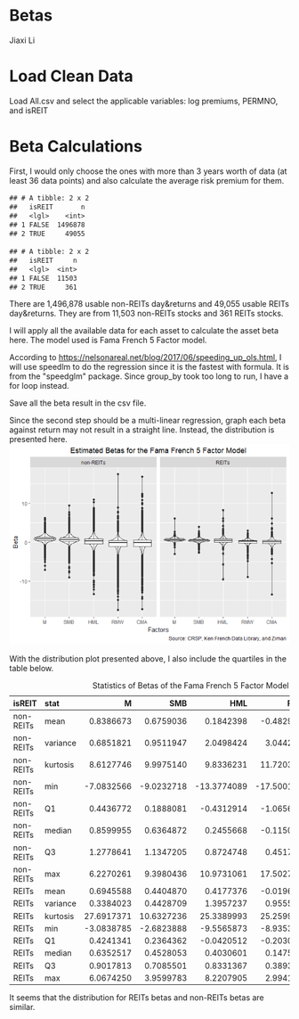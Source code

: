 Betas
================
Jiaxi Li

Load Clean Data
===============

Load All.csv and select the applicable variables: log premiums, PERMNO, and isREIT

Beta Calculations
=================

First, I would only choose the ones with more than 3 years worth of data (at least 36 data points) and also calculate the average risk premium for them.

    ## # A tibble: 2 x 2
    ##   isREIT       n
    ##   <lgl>    <int>
    ## 1 FALSE  1496878
    ## 2 TRUE     49055

    ## # A tibble: 2 x 2
    ##   isREIT     n
    ##   <lgl>  <int>
    ## 1 FALSE  11503
    ## 2 TRUE     361

There are 1,496,878 usable non-REITs day&returns and 49,055 usable REITs day&returns. They are from 11,503 non-REITs stocks and 361 REITs stocks.

I will apply all the available data for each asset to calculate the asset beta here. The model used is Fama French 5 Factor model.

According to <https://nelsonareal.net/blog/2017/06/speeding_up_ols.html>, I will use speedlm to do the regression since it is the fastest with formula. It is from the "speedglm" package. Since group\_by took too long to run, I have a for loop instead.

Save all the beta result in the csv file.

Since the second step should be a multi-linear regression, graph each beta against return may not result in a straight line. Instead, the distribution is presented here. ![](Betas_files/figure-markdown_github/unnamed-chunk-6-1.png)

With the distribution plot presented above, I also include the quartiles in the table below.
<table>
<caption>
Statistics of Betas of the Fama French 5 Factor Model
</caption>
<thead>
<tr>
<th style="text-align:left;">
isREIT
</th>
<th style="text-align:left;">
stat
</th>
<th style="text-align:right;">
M
</th>
<th style="text-align:right;">
SMB
</th>
<th style="text-align:right;">
HML
</th>
<th style="text-align:right;">
RMW
</th>
<th style="text-align:right;">
CMA
</th>
</tr>
</thead>
<tbody>
<tr>
<td style="text-align:left;">
non-REITs
</td>
<td style="text-align:left;">
mean
</td>
<td style="text-align:right;">
0.8386673
</td>
<td style="text-align:right;">
0.6759036
</td>
<td style="text-align:right;">
0.1842398
</td>
<td style="text-align:right;">
-0.4829461
</td>
<td style="text-align:right;">
-0.3620639
</td>
</tr>
<tr>
<td style="text-align:left;">
non-REITs
</td>
<td style="text-align:left;">
variance
</td>
<td style="text-align:right;">
0.6851821
</td>
<td style="text-align:right;">
0.9511947
</td>
<td style="text-align:right;">
2.0498424
</td>
<td style="text-align:right;">
3.0442305
</td>
<td style="text-align:right;">
3.6426539
</td>
</tr>
<tr>
<td style="text-align:left;">
non-REITs
</td>
<td style="text-align:left;">
kurtosis
</td>
<td style="text-align:right;">
8.6127746
</td>
<td style="text-align:right;">
9.9975140
</td>
<td style="text-align:right;">
9.8336231
</td>
<td style="text-align:right;">
11.7203287
</td>
<td style="text-align:right;">
10.1663199
</td>
</tr>
<tr>
<td style="text-align:left;">
non-REITs
</td>
<td style="text-align:left;">
min
</td>
<td style="text-align:right;">
-7.0832566
</td>
<td style="text-align:right;">
-9.0232718
</td>
<td style="text-align:right;">
-13.3774089
</td>
<td style="text-align:right;">
-17.5001351
</td>
<td style="text-align:right;">
-17.1915887
</td>
</tr>
<tr>
<td style="text-align:left;">
non-REITs
</td>
<td style="text-align:left;">
Q1
</td>
<td style="text-align:right;">
0.4436772
</td>
<td style="text-align:right;">
0.1888081
</td>
<td style="text-align:right;">
-0.4312914
</td>
<td style="text-align:right;">
-1.0656846
</td>
<td style="text-align:right;">
-1.0535155
</td>
</tr>
<tr>
<td style="text-align:left;">
non-REITs
</td>
<td style="text-align:left;">
median
</td>
<td style="text-align:right;">
0.8599955
</td>
<td style="text-align:right;">
0.6364872
</td>
<td style="text-align:right;">
0.2455668
</td>
<td style="text-align:right;">
-0.1150317
</td>
<td style="text-align:right;">
-0.1540802
</td>
</tr>
<tr>
<td style="text-align:left;">
non-REITs
</td>
<td style="text-align:left;">
Q3
</td>
<td style="text-align:right;">
1.2778641
</td>
<td style="text-align:right;">
1.1347205
</td>
<td style="text-align:right;">
0.8724748
</td>
<td style="text-align:right;">
0.4517848
</td>
<td style="text-align:right;">
0.4930882
</td>
</tr>
<tr>
<td style="text-align:left;">
non-REITs
</td>
<td style="text-align:left;">
max
</td>
<td style="text-align:right;">
6.2270261
</td>
<td style="text-align:right;">
9.3980436
</td>
<td style="text-align:right;">
10.9731061
</td>
<td style="text-align:right;">
17.5027177
</td>
<td style="text-align:right;">
16.8297473
</td>
</tr>
<tr>
<td style="text-align:left;">
REITs
</td>
<td style="text-align:left;">
mean
</td>
<td style="text-align:right;">
0.6945588
</td>
<td style="text-align:right;">
0.4404870
</td>
<td style="text-align:right;">
0.4177376
</td>
<td style="text-align:right;">
-0.0196904
</td>
<td style="text-align:right;">
0.0709373
</td>
</tr>
<tr>
<td style="text-align:left;">
REITs
</td>
<td style="text-align:left;">
variance
</td>
<td style="text-align:right;">
0.3384023
</td>
<td style="text-align:right;">
0.4428709
</td>
<td style="text-align:right;">
1.3957237
</td>
<td style="text-align:right;">
0.9555790
</td>
<td style="text-align:right;">
2.0636996
</td>
</tr>
<tr>
<td style="text-align:left;">
REITs
</td>
<td style="text-align:left;">
kurtosis
</td>
<td style="text-align:right;">
27.6917371
</td>
<td style="text-align:right;">
10.6327236
</td>
<td style="text-align:right;">
25.3389993
</td>
<td style="text-align:right;">
25.2599187
</td>
<td style="text-align:right;">
41.6692789
</td>
</tr>
<tr>
<td style="text-align:left;">
REITs
</td>
<td style="text-align:left;">
min
</td>
<td style="text-align:right;">
-3.0838785
</td>
<td style="text-align:right;">
-2.6823888
</td>
<td style="text-align:right;">
-9.5565873
</td>
<td style="text-align:right;">
-8.9353153
</td>
<td style="text-align:right;">
-13.5134855
</td>
</tr>
<tr>
<td style="text-align:left;">
REITs
</td>
<td style="text-align:left;">
Q1
</td>
<td style="text-align:right;">
0.4241341
</td>
<td style="text-align:right;">
0.2364362
</td>
<td style="text-align:right;">
-0.0420512
</td>
<td style="text-align:right;">
-0.2030286
</td>
<td style="text-align:right;">
-0.3048564
</td>
</tr>
<tr>
<td style="text-align:left;">
REITs
</td>
<td style="text-align:left;">
median
</td>
<td style="text-align:right;">
0.6352517
</td>
<td style="text-align:right;">
0.4528053
</td>
<td style="text-align:right;">
0.4030601
</td>
<td style="text-align:right;">
0.1475565
</td>
<td style="text-align:right;">
0.0608416
</td>
</tr>
<tr>
<td style="text-align:left;">
REITs
</td>
<td style="text-align:left;">
Q3
</td>
<td style="text-align:right;">
0.9017813
</td>
<td style="text-align:right;">
0.7085501
</td>
<td style="text-align:right;">
0.8331367
</td>
<td style="text-align:right;">
0.3893753
</td>
<td style="text-align:right;">
0.4374014
</td>
</tr>
<tr>
<td style="text-align:left;">
REITs
</td>
<td style="text-align:left;">
max
</td>
<td style="text-align:right;">
6.0674250
</td>
<td style="text-align:right;">
3.9599783
</td>
<td style="text-align:right;">
8.2207905
</td>
<td style="text-align:right;">
2.9941258
</td>
<td style="text-align:right;">
12.6732841
</td>
</tr>
</tbody>
</table>
It seems that the distribution for REITs betas and non-REITs betas are similar.
